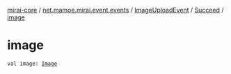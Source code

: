 [mirai-core](../../../index.md) / [net.mamoe.mirai.event.events](../../index.md) / [ImageUploadEvent](../index.md) / [Succeed](index.md) / [image](./image.md)

# image

`val image: `[`Image`](../../../net.mamoe.mirai.message.data/-image/index.md)